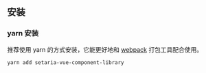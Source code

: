 ## 安装

### yarn 安装

推荐使用 yarn 的方式安装，它能更好地和 [webpack](https://webpack.js.org/) 打包工具配合使用。

```shell
yarn add setaria-vue-component-library
```
